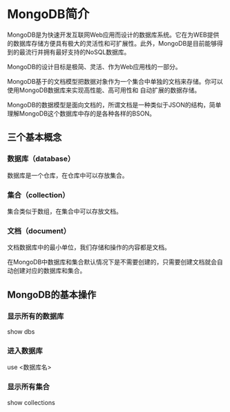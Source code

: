 # MongoDB简介 #
 
MongoDB是为快速开发互联网Web应用而设计的数据库系统。它在为WEB提供的数据库存储方便具有极大的灵活性和可扩展性。此外，MongoDB是目前能够得到的最流行并拥有最好支持的NoSQL数据库。
 
MongoDB的设计目标是极简、灵活、作为Web应用栈的一部分。
   
MongoDB基于的文档模型把数据对象作为一个集合中单独的文档来存储。你可以使用MongoDB数据库来实现高性能、高可用性和
自动扩展的数据存储。

MongoDB的数据模型是面向文档的，所谓文档是一种类似于JSON的结构，简单理解MongoDB这个数据库中存的是各种各样的BSON。
    
    
## 三个基本概念 ##
 
### 数据库（database） ###

  数据库是一个仓库，在仓库中可以存放集合。
  
### 集合（collection） ###

  集合类似于数组，在集合中可以存放文档。
  
### 文档（document） ###

  文档数据库中的最小单位，我们存储和操作的内容都是文档。
 
  在MongoDB中数据库和集合默认情况下是不需要创建的，只需要创建文档就会自动创建对应的数据库和集合。
    
    
## MongoDB的基本操作 ##
 
### 显示所有的数据库 ###
  show dbs
 
### 进入数据库 ###
  use <数据库名>
 
### 显示所有集合 ###
  show collections

